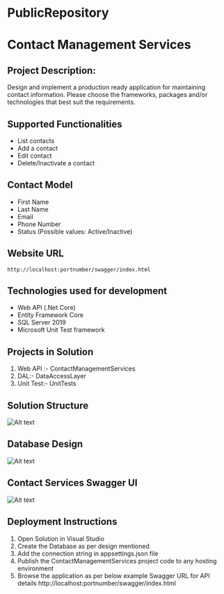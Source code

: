 # PublicRepository




# Contact Management Services
	
## Project Description:
   Design and implement a production ready application for maintaining contact information. Please choose the frameworks, packages and/or technologies that best suit the requirements.

## Supported Functionalities
   - List contacts
   - Add a contact
   - Edit contact
   - Delete/Inactivate a contact

## Contact Model
   - First Name
   - Last Name
   - Email
   - Phone Number
   - Status (Possible values: Active/Inactive)

## Website URL
	http://localhost:portnumber/swagger/index.html


## Technologies used for development
   * Web API (.Net Core)
   * Entity Framework Core
   * SQL Server 2019
   * Microsoft Unit Test framework
   
   	
## Projects in Solution
1. Web API :- ContactManagementServices
2. DAL:- DataAccessLayer
3. Unit Test:- UnitTests


## Solution Structure

![Alt text]( https://github.com/riteshkoshti/PublicRepository/blob/master/SolutionStructure.PNG)
 

## Database Design

![Alt text]( https://github.com/riteshkoshti/PublicRepository/blob/master/DatabaseDesign.PNG)


## Contact Services Swagger UI 

![Alt text]( https://github.com/riteshkoshti/PublicRepository/blob/master/SwaggerUI.PNG)
 

## Deployment Instructions
   1. Open Solution in Visual Studio
   2. Create the Database as per design mentioned 
   3. Add the connection string in appsettings.json file
   4. Publish the ContactManagementServices project code to any hosting environment
   5. Browse the application as per below example Swagger URL for API details
      http://localhost:portnumber/swagger/index.html


 















